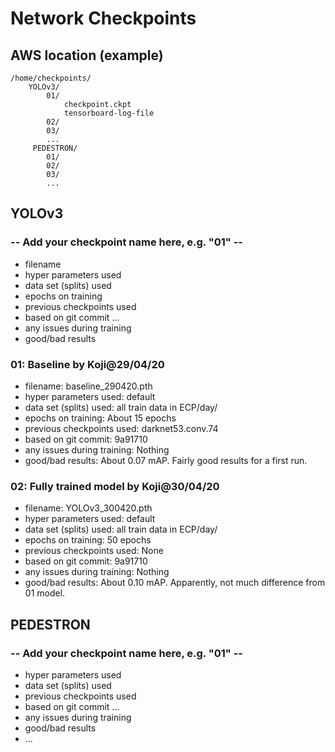 # Network Checkpoints

## AWS location (example)

    /home/checkpoints/
        YOLOv3/
            01/
                checkpoint.ckpt
                tensorboard-log-file
            02/
            03/
            ...
         PEDESTRON/
            01/
            02/
            03/
            ...


## YOLOv3

### -- Add your checkpoint name here, e.g. "01" --
* filename 
* hyper parameters used
* data set (splits) used
* epochs on training
* previous checkpoints used
* based on git commit ...
* any issues during training
* good/bad results

### 01: Baseline by Koji@29/04/20
* filename: baseline_290420.pth
* hyper parameters used: default
* data set (splits) used: all train data in ECP/day/
* epochs on training: About 15 epochs
* previous checkpoints used: darknet53.conv.74
* based on git commit: 9a91710
* any issues during training: Nothing
* good/bad results: About 0.07 mAP. Fairly good results for a first run.

### 02: Fully trained model by Koji@30/04/20
* filename: YOLOv3_300420.pth
* hyper parameters used: default
* data set (splits) used: all train data in ECP/day/
* epochs on training: 50 epochs
* previous checkpoints used: None
* based on git commit: 9a91710
* any issues during training: Nothing
* good/bad results: About 0.10 mAP. Apparently, not much difference from 01 model.

## PEDESTRON

### -- Add your checkpoint name here, e.g. "01" --
* hyper parameters used
* data set (splits) used
* previous checkpoints used
* based on git commit ...
* any issues during training
* good/bad results
* ...